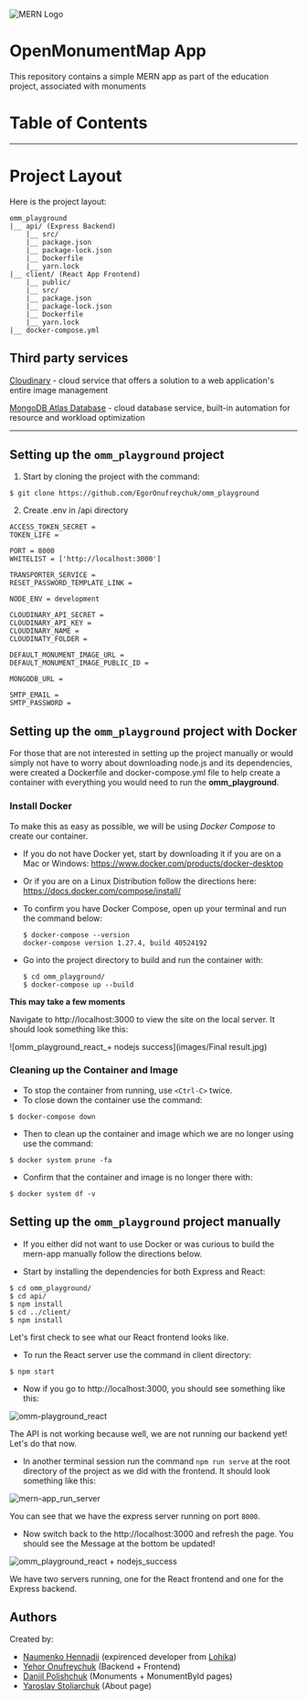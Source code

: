 ![MERN Logo](https://www.3ritechnologies.com/wp-content/uploads/2019/11/MERN-Stack-Training-in-Pune-e1575022427244.png)

# OpenMonumentMap App
This repository contains a simple MERN app as part of the education project, associated with monuments
# Table of Contents

---

# Project Layout

   Here is the project layout:
   ```
   omm_playground
   |__ api/ (Express Backend)
       |__ src/
       |__ package.json
       |__ package-lock.json
       |__ Dockerfile
       |__ yarn.lock
   |__ client/ (React App Frontend)
       |__ public/
       |__ src/
       |__ package.json
       |__ package-lock.json
       |__ Dockerfile
       |__ yarn.lock
   |__ docker-compose.yml
   ```
## Third party services

[Cloudinary](https://cloudinary.com/) - cloud service that offers a solution to a web application's entire image management

[MongoDB Atlas Database](https://www.mongodb.com/cloud/atlas) - cloud database service, built-in automation for resource and workload optimization

---

## Setting up the `omm_playground` project

1. Start by cloning the project with the command:

```
$ git clone https://github.com/EgorOnufreychuk/omm_playground
```

2. Create .env in /api directory

```
ACCESS_TOKEN_SECRET = 
TOKEN_LIFE = 

PORT = 8000
WHITELIST = ['http://localhost:3000']

TRANSPORTER_SERVICE = 
RESET_PASSWORD_TEMPLATE_LINK = 

NODE_ENV = development

CLOUDINARY_API_SECRET = 
CLOUDINARY_API_KEY = 
CLOUDINARY_NAME = 
CLOUDINATY_FOLDER = 

DEFAULT_MONUMENT_IMAGE_URL = 
DEFAULT_MONUMENT_IMAGE_PUBLIC_ID = 

MONGODB_URL = 

SMTP_EMAIL = 
SMTP_PASSWORD = 
```

## Setting up the `omm_playground` project with Docker

For those that are not interested in setting up the project manually or would simply not have to worry about downloading node.js and its dependencies, were created a Dockerfile and docker-compose.yml file to help create a container with everything you would need to run the **omm_playground**.

### Install Docker

To make this as easy as possible, we will be using *Docker Compose* to create our container.

- If you do not have Docker yet, start by downloading it if you are on a Mac or Windows:
  https://www.docker.com/products/docker-desktop

- Or if you are on a Linux Distribution follow the directions here:
  https://docs.docker.com/compose/install/
  
- To confirm you have Docker Compose, open up your terminal and run the command below:

  ```
  $ docker-compose --version
  docker-compose version 1.27.4, build 40524192
  ```
  
- Go into the project directory to build and run the container with:

  ```
  $ cd omm_playground/
  $ docker-compose up --build
  ```

**This may take a few moments**

Navigate to http://localhost:3000 to view the site on the local server.
It should look something like this:

![omm_playground_react_+ nodejs success](images/Final result.jpg)

 ### Cleaning up the Container and Image

  - To stop the container from running, use `<Ctrl-C>` twice.
  - To close down the container use the command:

  ```
  $ docker-compose down
  ```
  - Then to clean up the container and image which we are no longer using use the command:

  ```
  $ docker system prune -fa
  ```

  - Confirm that the container and image is no longer there with:

  ```
  $ docker system df -v
  ```
## Setting up the `omm_playground` project manually
  
  - If you either did not want to use Docker or was curious to build the mern-app manually follow the directions below.
  
  - Start by installing the dependencies for both Express and React:
  ```
  $ cd omm_playground/
  $ cd api/
  $ npm install
  $ cd ../client/
  $ npm install
  ```
  
  Let's first check to see what our React frontend looks like.
  - To run the React server use the command in client directory:
  ```
  $ npm start
  ```
  - Now if you go to http://localhost:3000, you should see something like this:
  
  ![omm-playground_react](https://github.com/EgorOnufreychuk/omm_playground/blob/master/images/Frontend%20success.png)
  
  The API is not working because well, we are not running our backend yet!
  Let's do that now.
  
  - In another terminal session run the command `npm run serve` at the root directory of the project as we did with the frontend.
  It should look something like this:
  
  ![mern-app_run_server](https://github.com/EgorOnufreychuk/omm_playground/blob/master/images/Backend%20success.png)
  
  You can see that we have the express server running on port `8000`.
  
  - Now switch back to the http://localhost:3000 and refresh the page. You should see the Message at the bottom be updated!
  
  ![omm_playground_react + nodejs_success](https://github.com/EgorOnufreychuk/omm_playground/blob/master/images/Final%20result.jpg)
  
  We have two servers running, one for the React frontend and one for the Express backend. 
  
## Authors

Created by:

- [Naumenko Hennadii](https://github.com/hnaumenko) (expirenced developer from [Lohika](https://www.lohika.com.ua/))
- [Yehor Onufreychuk](https://github.com/EgorOnufreychuk) (Backend + Frontend)
- [Daniil Polishchuk](https://github.com/DaniilPolishchuk) (Monuments + MonumentById pages)
- [Yaroslav Stoliarchuk](https://github.com/StoliarchukYaroslav) (About page)
  
